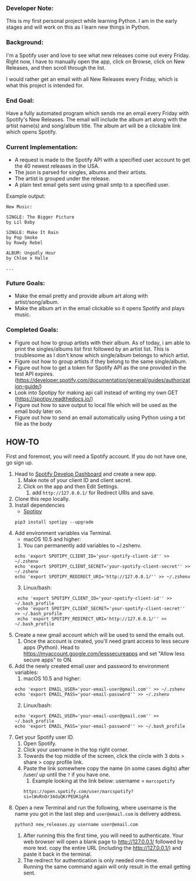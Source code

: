 ### Developer Note:

This is my first personal project while learning Python. I am in the early 
stages and will work on this as I learn new things in Python. 

### Background:

I'm a Spotify user and love to see what new releases come out every Friday.
Right now, I have to manually open the app, click on Browse, click on New
Releases, and then scroll through the list. 

I would rather get an email with all New Releases every Friday, which is what
this project is intended for. 

### End Goal: 
Have a fully automated program which sends me an email every Friday with 
Spotify's New Releases.  The email will include the album art along with the artist 
name(s) and song/album title.  The album art will be a clickable link 
which opens Spotify. 


### Current Implementation:
- A request is made to the Spotify API with a specified user account
 to get the 40 newest releases in the USA. 
- The json is parsed for singles, albums and their artists.
- The artist is grouped under the release.
- A plain text email gets sent using gmail smtp to a specified user. 

Example output: 
```
New Music:

SINGLE: The Bigger Picture
by Lil Baby

SINGLE: Make It Rain
by Pop Smoke
by Rowdy Rebel

ALBUM: Ungodly Hour
by Chloe x Halle

...
```

### Future Goals:
- Make the email pretty and provide album art along with artist/song/album.
- Make the album art in the email clickable so it opens Spotify and plays music. 

### Completed Goals:
- Figure out how to group artists with their album.  As of today, i am able to 
print the singles/albums list first followed by an artist list. This is troublesome
as I don't know which single/album belongs to which artist.
- Figure out how to group artists if they belong to the same single/album.
- Figure out how to get a token for Spotify API as the one provided in
the test API expires. (https://developer.spotify.com/documentation/general/guides/authorization-guide/)
- Look into Spotipy for making api call instead of writing my own 
GET (https://spotipy.readthedocs.io/) 
- Figure out how to save output to local file which will be used as the email
body later on.
- Figure out how to send an email automatically using Python using a txt file
as the body

## HOW-TO
First and foremost, you will need a Spotify account. If you do not have one, go sign up.
1. Head to [Spotify Develop Dashboard](https://developer.spotify.com/dashboard/applications)
and create a new app. 
    1. Make note of your client ID and client secret.
    2. Click on the app and then Edit Settings. 
        1. add `http://127.0.0.1/` for Redirect URIs and save.
2. Clone this repo locally.
3. Install dependencies
    - [Spotipy](https://spotipy.readthedocs.io/en/2.7.0/#installation)
    ```
    pip3 install spotipy --upgrade
   ```
4. Add environment variables via Terminal.
    - macOS 10.5 and higher:
    1. You can permanently add variables to ~/.zshenv.
    ```
    echo 'export SPOTIPY_CLIENT_ID='your-spotify-client-id'' >> ~/.zshenv
    echo 'export SPOTIPY_CLIENT_SECRET='your-spotify-client-secret'' >> ~/.zshenv
    echo 'export SPOTIPY_REDIRECT_URI='http://127.0.0.1/'' >> ~/.zshenv
    ```
   3. Linux/bash: 
   ```
    echo 'export SPOTIPY_CLIENT_ID='your-spotify-client-id'' >> ~/.bash_profile
    echo 'export SPOTIPY_CLIENT_SECRET='your-spotify-client-secret'' >> ~/.bash_profile
    echo 'export SPOTIPY_REDIRECT_URI='http://127.0.0.1/'' >> ~/.bash_profile
    ```
5. Create a new gmail account which will be used to send the emails out. 
    1. Once the account is created, you'll need grant access to less secure apps (Python).
    Head to https://myaccount.google.com/lesssecureapps and set
    "Allow less secure apps" to ON.
6. Add the newly created email user and password to environment variables:
    1. macOS 10.5 and higher:
    ```
    echo 'export EMAIL_USER='your-email-user@gmail.com'' >> ~/.zshenv
    echo 'export EMAIL_PASS='your-email-password'' >> ~/.zshenv
    ```
    2. Linux/bash:
    ```
    echo 'export EMAIL_USER='your-email-user@gmail.com'' >> ~/.bash_profile
    echo 'export EMAIL_PASS='your-email-password'' >> ~/.bash_profile
    ```
7. Get your Spotify user ID.
    1. Open Spotify.
    2. Click your username in the top right corner. 
    3. Towards the top middle of the screen, click the circle with 3 dots > share > 
    copy profile link. 
    4. Paste the link somewhere copy the name (in some cases digits) after /user/ 
    up until the `?` if you have one.
        1. Example looking at the link below: username = `marcspotify`
        ```
       https://open.spotify.com/user/marcspotify?si=lWvRnOr34duQKrPEUK1gFA
       ```
8. Open a new Terminal and run the following, where username is the name you got in 
the last step and `user@email.com` is delivery address. 
    ```
    python3 new_releases.py username user@email.com
    ```
   1. After running this the first time, you will need to authenticate. 
   Your web browser will open a blank page to http://127.0.0.1/ followed 
   by more text. copy the entire URL (including the http://127.0.0.1/) and 
   paste it back in the terminal. 
   2. The redirect for authentication is only needed one-time.  
   Running the same command again will only result in the email getting sent. 
